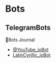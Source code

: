 # Bots
## TelegramBots 
🤖Bots Journal
- [@YouTube_ioBot](https://github.com/Tukhtasinov-Saydullo/Bots/tree/main/YTDownloader)
- [LatinCyrillic_ioBot](https://github.com/Tukhtasinov-Saydullo/Bots/tree/main/LatinCyrillic)
